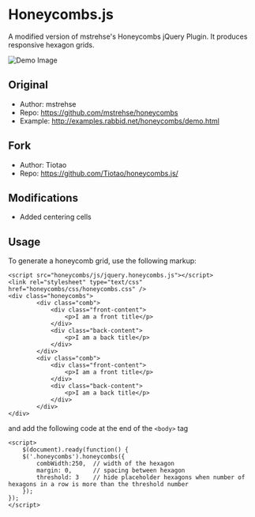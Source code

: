 Honeycombs.js
========================

A modified version of mstrehse's Honeycombs jQuery Plugin. It produces responsive hexagon grids.

![Demo Image](https://raw.githubusercontent.com/Tiotao/honeycombs/master/demo.png)

## Original

- Author: mstrehse
- Repo: https://github.com/mstrehse/honeycombs
- Example: http://examples.rabbid.net/honeycombs/demo.html

## Fork

- Author: Tiotao
- Repo: https://github.com/Tiotao/honeycombs.js/

## Modifications
- Added centering cells

## Usage
To generate a honeycomb grid, use the following markup:

```
<script src="honeycombs/js/jquery.honeycombs.js"></script>
<link rel="stylesheet" type="text/css" href="honeycombs/css/honeycombs.css" />
<div class="honeycombs">
		<div class="comb">
			<div class="front-content">
				<p>I am a front title</p>
			</div>
			<div class="back-content">
				<p>I am a back title</p>
			</div>
		</div>
		<div class="comb">
			<div class="front-content">
				<p>I am a front title</p>
			</div>
			<div class="back-content">
				<p>I am a back title</p>
			</div>
		</div>
</div>
```
and add the following code at the end of the `<body>` tag

```
<script>
	$(document).ready(function() {
	$('.honeycombs').honeycombs({
		combWidth:250,  // width of the hexagon
		margin: 0,		// spacing between hexagon
		threshold: 3  	// hide placeholder hexagons when number of hexagons in a row is more than the threshold number
	});
});
</script>
```
